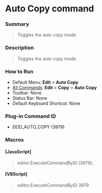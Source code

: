 # Auto Copy command

### Summary

> Toggles the auto copy mode.

### Description

> Toggles the auto copy mode.

### How to Run

- Default Menu: **Edit** \> **Auto Copy**
- [All Commands](../tools/all_commands): **Edit** \> **Copy**
\> **Auto Copy**
- Toolbar: None
- Status Bar: None
- Default Keyboard Shortcut: None

### Plug-in Command ID

- EEID\_AUTO\_COPY (3979)

### Macros

#### \[JavaScript\]

> editor.ExecuteCommandByID (3979);

#### \[VBScript\]

> editor.ExecuteCommandByID 3979
